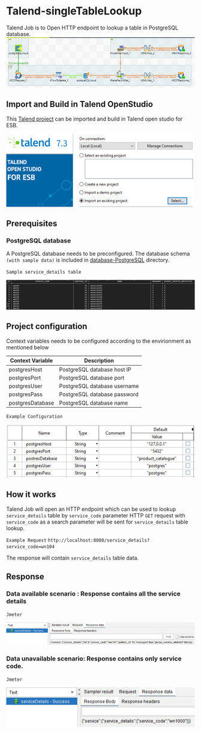 # Talend-singleTableLookup
Talend Job is to Open HTTP endpoint to lookup a table in PostgreSQL database.
![alttext](./images/TalendJob.PNG?raw=true)


## Import and Build in Talend OpenStudio
This [Talend project](./POSTGRESQL_LOOKUP_SINGLE_TABLE) can be imported and build in Talend open studio for ESB.

![alttext](./images/ImportProject.PNG?raw=true)

## Prerequisites

### PostgreSQL database
A PostgreSQL database needs to be preconfigured. The database schema `(with sample data)` is included in [database-PostgreSQL](./database-PostgreSQL) directory.

`Sample service_details table`

![alttext](./images/postgres-ServiceDetail-table.PNG?raw=true)


## Project configuration

Context variables needs to be configured according to the envirionment as mentioned below

| Context Variable | Description  |
--- | ---
| postgresHost | PostgreSQL database host IP| 
| postgresPort | PostgreSQL database port| 
| postgresUser | PostgreSQL database username| 
| postgresPass | PostgreSQL database password| 
| postgresDatabase | PostgreSQL database name| 

`Example Configuration`

![alttext](./images/Talend-Context-Var.PNG?raw=true)

## How it works
Talend Job will open an HTTP endpoint which can be used to lookup `service_details` table by `service_code` parameter
HTTP `GET` request with `service_code` as a search parameter will be sent for `service_details` table lookup.

`Example Request`
`http://localhost:8088/service_details?service_code=wn104`

The response will contain `service_details` table data.

## Response

### Data available scenario : Response contains all the service details
`Jmeter`

![alttext](./images/Jmeter-success_resp.PNG?raw=true)

### Data unavailable scenario: Response contains only service code.
`Jmeter`

![alttext](./images/Jmeter-unsuccess_resp.PNG?raw=true)
